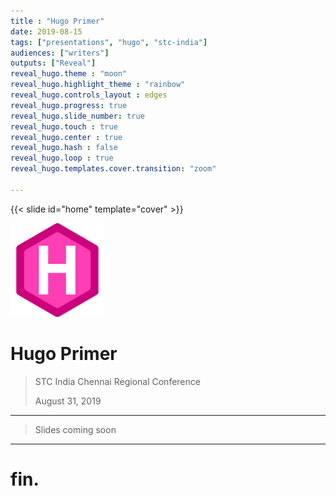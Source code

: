 ```yaml
---
title : "Hugo Primer"
date: 2019-08-15
tags: ["presentations", "hugo", "stc-india"]
audiences: ["writers"]
outputs: ["Reveal"]
reveal_hugo.theme : "moon"
reveal_hugo.highlight_theme : "rainbow"
reveal_hugo.controls_layout : edges
reveal_hugo.progress: true
reveal_hugo.slide_number: true
reveal_hugo.touch : true
reveal_hugo.center : true
reveal_hugo.hash : false
reveal_hugo.loop : true
reveal_hugo.templates.cover.transition: "zoom"

---
```


{{< slide id="home" template="cover" >}}

![](./images/hugo.png)

# Hugo Primer

> STC India Chennai Regional Conference
> 
> August 31, 2019

---

 > Slides coming soon

---

# fin.